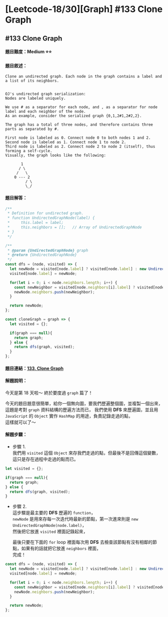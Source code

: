 # [Leetcode-18/30][Graph] #133 Clone Graph

## #133 Clone Graph

#### 題目難度：Medium :star::star:
#### 題目敘述：
```
Clone an undirected graph. Each node in the graph contains a label and a list of its neighbors.


OJ's undirected graph serialization:
Nodes are labeled uniquely.

We use # as a separator for each node, and , as a separator for node label and each neighbor of the node.
As an example, consider the serialized graph {0,1,2#1,2#2,2}.

The graph has a total of three nodes, and therefore contains three parts as separated by #.

First node is labeled as 0. Connect node 0 to both nodes 1 and 2.
Second node is labeled as 1. Connect node 1 to node 2.
Third node is labeled as 2. Connect node 2 to node 2 (itself), thus forming a self-cycle.
Visually, the graph looks like the following:

       1
      / \
     /   \
    0 --- 2
         / \
         \_/
```
#### 題目解答：
```javascript
/**
 * Definition for undirected graph.
 * function UndirectedGraphNode(label) {
 *     this.label = label;
 *     this.neighbors = [];   // Array of UndirectedGraphNode
 * }
 */

/**
 * @param {UndirectedGraphNode} graph
 * @return {UndirectedGraphNode}
 */
const dfs = (node, visited) => {
  let newNode = visited[node.label] ? visited[node.label] : new UndirectedGraphNode(node.label);
  visited[node.label] = newNode;

  for(let i = 0; i < node.neighbors.length; i++) {
    const newNeighbor = visited[node.neighbors[i].label] ? visited[node.neighbors[i].label] : dfs(node.neighbors[i], visited);
    newNode.neighbors.push(newNeighbor);
  }

  return newNode;
};

const cloneGraph = graph => {
  let visited = {};

  if(graph === null){
    return graph;
  } else {
    return dfs(graph, visited);
  }
};
```
#### 題目連結：[133. Clone Graph](https://leetcode.com/problems/clone-graph/)
#### 解題說明：
今天是第 18 天啦～  終於要度過 `graph` 篇了！  

今天的題目題意很簡單，給你一個無向圖，要我們歷遍整個圖，並複製一個出來，  
這題是考對 `graph` 資料結構的歷遍方法而已，
我們使用 **DFS** 來歷遍圖，並且用 `JavaScript` 的 `Object` 實作 `HashMap` 的用途，負責記錄走過的點，  
這樣就可以了～  

#### 解題步驟：
- 步驟 1.  
我們用 `visited` 這個 `Object` 來存我們走過的點，但最後不是回傳這個變數，這只是存在過程中走過的點而已。  

```javascript
let visited = {};

if(graph === null){
  return graph;
} else {
  return dfs(graph, visited);
}
```  

- 步驟 2.  
這步驟是最主要的 **DFS** 歷遍的 `function`，  
`newNode` 是用來存每一次迭代時最新的節點，第一次進來則是 `new UndirectedGraphNode(node.label)`，  
然後把它放進 `visited` 裡面記錄起來，  

  最後只要在下面的 `for` loop 裡面每次用 **DFS** 去檢查該節點有沒有相鄰的節點，如果有的話就把它放進 `neighbors` 裡面，  
  完成！  

```javascript
const dfs = (node, visited) => {
  let newNode = visited[node.label] ? visited[node.label] : new UndirectedGraphNode(node.label);
  visited[node.label] = newNode;

  for(let i = 0; i < node.neighbors.length; i++) {
    const newNeighbor = visited[node.neighbors[i].label] ? visited[node.neighbors[i].label] : dfs(node.neighbors[i], visited);
    newNode.neighbors.push(newNeighbor);
  }

  return newNode;
};
```
